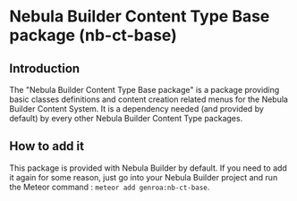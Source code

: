 # Nebula Builder Content Type Base package (nb-ct-base)

## Introduction
The "Nebula Builder Content Type Base package" is a package providing basic classes definitions and content creation related menus for the Nebula Builder Content System. It is a dependency needed (and provided by default) by every other Nebula Builder Content Type packages.


## How to add it
This package is provided with Nebula Builder by default. If you need to add it again for some reason, just go into your Nebula Builder project and run the Meteor command : `meteor add genroa:nb-ct-base`.
